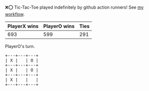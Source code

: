 :x::o: Tic-Tac-Toe played indefinitely by github action runners! See [my workflow](.github/workflows/play.yaml).

|PlayerX wins|PlayerO wins|Ties|
|-|-|-|
|693|599|291|

PlayerO's turn.

<pre>
+---+---+---+
| X |   | O |
+---+---+---+
| X |   | O |
+---+---+---+
| X |   |   |
+---+---+---+
</pre>